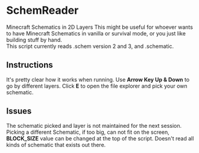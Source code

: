 # SchemReader
 Minecraft Schematics in 2D Layers
 This might be useful for whoever wants to have Minecraft Schematics in vanilla or survival mode, or you just like building stuff by hand.  
 This script currently reads .schem version 2 and 3, and .schematic.
 
## Instructions
 It's pretty clear how it works when running.
 Use __Arrow Key Up & Down__ to go by different layers.
 Click __E__ to open the file explorer and pick your own schematic.

## Issues
 The schematic picked and layer is not maintained for the next session.
 Picking a different Schematic, if too big, can not fit on the screen, __BLOCK_SIZE__ value can be changed at the top of the script.
 Doesn't read all kinds of schematic that exists out there.
